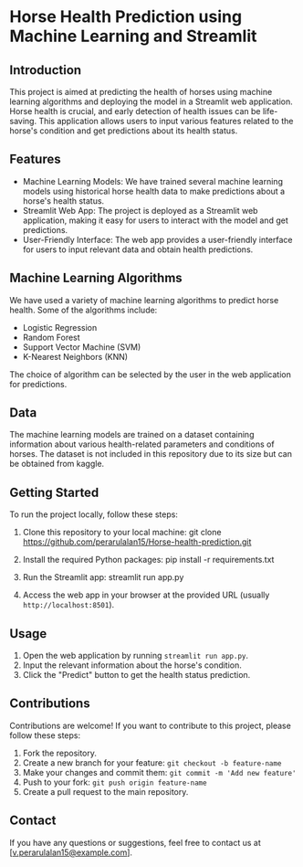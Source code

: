# Horse Health Prediction using Machine Learning and Streamlit

## Introduction

This project is aimed at predicting the health of horses using machine learning algorithms and deploying the model in a Streamlit web application. Horse health is crucial, and early detection of health issues can be life-saving. This application allows users to input various features related to the horse's condition and get predictions about its health status.

## Features

- Machine Learning Models: We have trained several machine learning models using historical horse health data to make predictions about a horse's health status.
- Streamlit Web App: The project is deployed as a Streamlit web application, making it easy for users to interact with the model and get predictions.
- User-Friendly Interface: The web app provides a user-friendly interface for users to input relevant data and obtain health predictions.

## Machine Learning Algorithms

We have used a variety of machine learning algorithms to predict horse health. Some of the algorithms include:

- Logistic Regression
- Random Forest
- Support Vector Machine (SVM)
- K-Nearest Neighbors (KNN)

The choice of algorithm can be selected by the user in the web application for predictions.

## Data

The machine learning models are trained on a dataset containing information about various health-related parameters and conditions of horses. The dataset is not included in this repository due to its size but can be obtained from kaggle.

## Getting Started

To run the project locally, follow these steps:

1. Clone this repository to your local machine:
git clone https://github.com/perarulalan15/Horse-health-prediction.git

2. Install the required Python packages:
pip install -r requirements.txt

3. Run the Streamlit app:
streamlit run app.py

4. Access the web app in your browser at the provided URL (usually `http://localhost:8501`).

## Usage

1. Open the web application by running `streamlit run app.py`.
2. Input the relevant information about the horse's condition.
3. Click the "Predict" button to get the health status prediction.

## Contributions

Contributions are welcome! If you want to contribute to this project, please follow these steps:

1. Fork the repository.
2. Create a new branch for your feature: `git checkout -b feature-name`
3. Make your changes and commit them: `git commit -m 'Add new feature'`
4. Push to your fork: `git push origin feature-name`
5. Create a pull request to the main repository.

## Contact

If you have any questions or suggestions, feel free to contact us at [v.perarulalan15@example.com].
